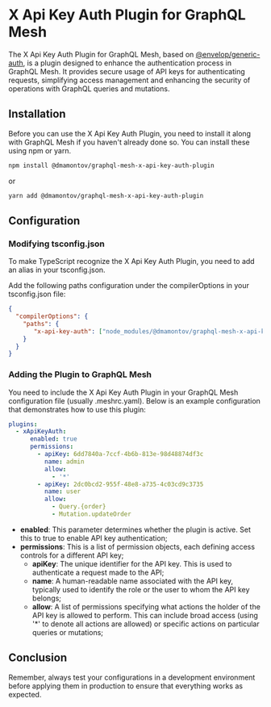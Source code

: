 # X Api Key Auth Plugin for GraphQL Mesh

The X Api Key Auth Plugin for GraphQL Mesh, based on [@envelop/generic-auth](https://www.npmjs.com/package/@envelop/generic-auth), is a plugin designed to enhance the authentication process in GraphQL Mesh. It provides secure usage of API keys for authenticating requests, simplifying access management and enhancing the security of operations with GraphQL queries and mutations.

## Installation

Before you can use the X Api Key Auth Plugin, you need to install it along with GraphQL Mesh if you haven't already done so. You can install these using npm or yarn.

```bash
npm install @dmamontov/graphql-mesh-x-api-key-auth-plugin
```

or

```bash
yarn add @dmamontov/graphql-mesh-x-api-key-auth-plugin
```

## Configuration

### Modifying tsconfig.json

To make TypeScript recognize the X Api Key Auth Plugin, you need to add an alias in your tsconfig.json.

Add the following paths configuration under the compilerOptions in your tsconfig.json file:

```json
{
  "compilerOptions": {
    "paths": {
       "x-api-key-auth": ["node_modules/@dmamontov/graphql-mesh-x-api-key-auth-plugin"]
    }
  }
}
```

### Adding the Plugin to GraphQL Mesh

You need to include the X Api Key Auth Plugin in your GraphQL Mesh configuration file (usually .meshrc.yaml). Below is an example configuration that demonstrates how to use this plugin:

```yaml
plugins:
  - xApiKeyAuth:
      enabled: true
      permissions:
        - apiKey: 6dd7840a-7ccf-4b6b-813e-98d48874df3c
          name: admin
          allow:
            - '*'
        - apiKey: 2dc0bcd2-955f-48e8-a735-4c03cd9c3735
          name: user
          allow:
            - Query.{order}
            - Mutation.updateOrder
```

- **enabled**: This parameter determines whether the plugin is active. Set this to true to enable API key authentication;
- **permissions**: This is a list of permission objects, each defining access controls for a different API key;
    - **apiKey**: The unique identifier for the API key. This is used to authenticate a request made to the API;
    - **name**: A human-readable name associated with the API key, typically used to identify the role or the user to whom the API key belongs;
    - **allow**: A list of permissions specifying what actions the holder of the API key is allowed to perform. This can include broad access (using '*' to denote all actions are allowed) or specific actions on particular queries or mutations;

## Conclusion

Remember, always test your configurations in a development environment before applying them in production to ensure that everything works as expected.